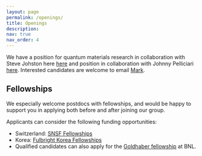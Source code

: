 ```yaml
---
layout: page
permalink: /openings/
title: Openings
description:
nav: true
nav_order: 4
---
```


We have a position for quantum materials research in collaboration with Steve Johston here [here](https://jobs.bnl.gov/job/upton/postdoctoral-research-associate-rixs-studies-of-quantum-materials/3437/76335569904) and position in collaboration with Johnny Pelliciari [here](https://jobs.bnl.gov/job/upton/postdoctoral-researcher-in-quantum-materials/3437/74698344416
). Interested candidates are welcome to email [Mark](mailto:mdean@bnl.gov?subject=Interseted%20in%20postdoctoral%20positions). 


## Fellowships
We especially welcome postdocs with fellowships, and would be happy to support you in applying both before and after joining our group.

Applicants can consider the following funding opportunities:
* Switzerland: [SNSF Fellowships](https://www.snf.ch/en/XIZpfY3iVS5KRRoD/funding/careers/postdoc-mobility)
* Korea: [Fulbright Korea Fellowships](https://www.fulbright.or.kr/en/grant/postdoc/)
* Qualified candidates can also apply for the [Goldhaber fellowship](https://www.bnl.gov/hr/goldhaber/) at BNL.